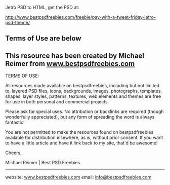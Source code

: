 Jetro PSD to HTML, get the PSD at:

http://www.bestpsdfreebies.com/freebie/pay-with-a-tweet-friday-jetro-psd-theme/

Terms of Use are below
-----------------------------------------------------------------------------------------------------------
This resource has been created by Michael Reimer from www.bestpsdfreebies.com
-----------------------------------------------------------------------------------------------------------

TERMS OF USE:

All resources made available on bestpsdfreebies, including but not limited to, layered PSD files, icons, backgrounds, images, photographs, templates, shapes, layer styles, patterns, textures, web elements and themes are free for use in both personal and commercial projects.

Please ask for special uses. No attribution or backlinks are required (though wonderfully appreciated), but any form of spreading the word is always fantastic!

You are not permitted to make the resources found on bestpsdfreebies available for distribution elsewhere, as is, without prior consent. If you want to have a little article and have it link back to my site, that'd be awesome!


Cheers,

Michael Reimer | Best PSD Freebies

_________________________
website: www.bestpsdfreebies.com
email: info@bestpsdfreebies.com